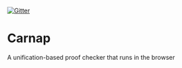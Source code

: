 [![Gitter](https://badges.gitter.im/Join%20Chat.svg)](https://gitter.im/gleachkr/Carnap?utm_source=badge&utm_medium=badge&utm_campaign=pr-badge)

# Carnap
A unification-based proof checker that runs in the browser
